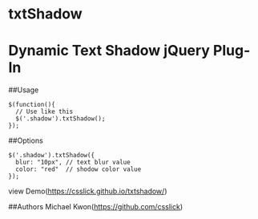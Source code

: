 # txtShadow
Dynamic Text Shadow jQuery Plug-In
==================================================

##Usage
```
$(function(){
  // Use like this
  $('.shadow').txtShadow();
});
```

##Options
```
$('.shadow').txtShadow({
  blur: "10px", // text blur value
  color: "red"  // shodow color value
});
```
view Demo(https://csslick.github.io/txtshadow/)

##Authors
Michael Kwon(https://github.com/csslick)

